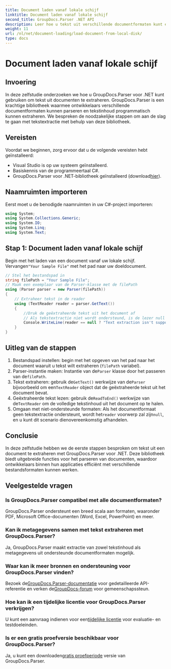 ```yaml
---
title: Document laden vanaf lokale schijf
linktitle: Document laden vanaf lokale schijf
second_title: GroupDocs.Parser .NET API
description: Leer hoe u tekst uit verschillende documentformaten kunt extraheren met GroupDocs.Parser voor .NET. Gemakkelijke en efficiënte tekstextractie met C#.
weight: 11
url: /nl/net/document-loading/load-document-from-local-disk/
type: docs
---
```

# Document laden vanaf lokale schijf

## Invoering
In deze zelfstudie onderzoeken we hoe u GroupDocs.Parser voor .NET kunt gebruiken om tekst uit documenten te extraheren. GroupDocs.Parser is een krachtige bibliotheek waarmee ontwikkelaars verschillende documentformaten kunnen parseren en tekstinhoud programmatisch kunnen extraheren. We bespreken de noodzakelijke stappen om aan de slag te gaan met tekstextractie met behulp van deze bibliotheek.
## Vereisten
Voordat we beginnen, zorg ervoor dat u de volgende vereisten hebt geïnstalleerd:
- Visual Studio is op uw systeem geïnstalleerd.
- Basiskennis van de programmeertaal C#.
-  GroupDocs.Parser voor .NET-bibliotheek geïnstalleerd (download[hier](https://releases.groupdocs.com/parser/net/)).

## Naamruimten importeren
Eerst moet u de benodigde naamruimten in uw C#-project importeren:
```csharp
using System;
using System.Collections.Generic;
using System.IO;
using System.Linq;
using System.Text;
```
## Stap 1: Document laden vanaf lokale schijf
 Begin met het laden van een document vanaf uw lokale schijf. Vervangen`"Your Sample File"` met het pad naar uw doeldocument.
```csharp
// Stel het bestandspad in
string filePath = "Your Sample File";
// Maak een exemplaar van de Parser-klasse met de filePath
using (Parser parser = new Parser(filePath))
{
    // Extraheer tekst in de reader
    using (TextReader reader = parser.GetText())
    {
        //Druk de geëxtraheerde tekst uit het document af
        // Als tekstextractie niet wordt ondersteund, is de lezer null
        Console.WriteLine(reader == null ? "Text extraction isn't supported" : reader.ReadToEnd());
    }
}
```
## Uitleg van de stappen
1. Bestandspad instellen: begin met het opgeven van het pad naar het document waaruit u tekst wilt extraheren (`filePath` variabel).
2.  Parser-instantie maken: Instantie van de`Parser` klasse door het passeren van de`filePath`.
3.  Tekst extraheren: gebruik de`GetText()` werkwijze van de`Parser` bijvoorbeeld om een`TextReader` object dat de geëxtraheerde tekst uit het document bevat.
4.  Geëxtraheerde tekst lezen: gebruik de`ReadToEnd()` werkwijze van de`TextReader` om de volledige tekstinhoud uit het document op te halen.
5.  Omgaan met niet-ondersteunde formaten: Als het documentformaat geen tekstextractie ondersteunt, wordt het`reader` voorwerp zal zijn`null`, en u kunt dit scenario dienovereenkomstig afhandelen.

## Conclusie
In deze zelfstudie hebben we de eerste stappen besproken om tekst uit een document te extraheren met GroupDocs.Parser voor .NET. Deze bibliotheek biedt uitgebreide functies voor het parseren van documenten, waardoor ontwikkelaars binnen hun applicaties efficiënt met verschillende bestandsformaten kunnen werken.

## Veelgestelde vragen
### Is GroupDocs.Parser compatibel met alle documentformaten?
GroupDocs.Parser ondersteunt een breed scala aan formaten, waaronder PDF, Microsoft Office-documenten (Word, Excel, PowerPoint) en meer.
### Kan ik metagegevens samen met tekst extraheren met GroupDocs.Parser?
Ja, GroupDocs.Parser maakt extractie van zowel tekstinhoud als metagegevens uit ondersteunde documentformaten mogelijk.
### Waar kan ik meer bronnen en ondersteuning voor GroupDocs.Parser vinden?
 Bezoek de[GroupDocs.Parser-documentatie](https://tutorials.groupdocs.com/parser/net/) voor gedetailleerde API-referentie en verken de[GroupDocs-forum](https://forum.groupdocs.com/c/parser/17) voor gemeenschapssteun.
### Hoe kan ik een tijdelijke licentie voor GroupDocs.Parser verkrijgen?
 U kunt een aanvraag indienen voor een[tijdelijke licentie](https://purchase.groupdocs.com/temporary-license/) voor evaluatie- en testdoeleinden.
### Is er een gratis proefversie beschikbaar voor GroupDocs.Parser?
 Ja, u kunt een downloaden[gratis proefperiode](https://releases.groupdocs.com/) versie van GroupDocs.Parser.